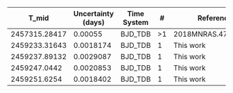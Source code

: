 |T_mid        |Uncertainty (days)|Time System|#  |Reference           |
|-------------|------------------|-----------|---|--------------------|
|2457315.28417|0.00055           |BJD_TDB    |>1 |2018MNRAS.477.3406B |
|2459233.31643|0.0018174         |BJD_TDB    |1  |This work           |
|2459237.89132|0.0029087         |BJD_TDB    |1  |This work           |
|2459247.0442 |0.0020853         |BJD_TDB    |1  |This work           |
|2459251.6254 |0.0018402         |BJD_TDB    |1  |This work           |
